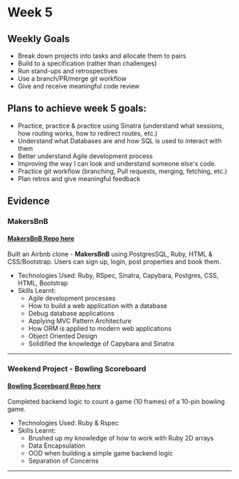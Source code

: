 # Week 5

## Weekly Goals

- Break down projects into tasks and allocate them to pairs
- Build to a specification (rather than challenges)
- Run stand-ups and retrospectives
- Use a branch/PR/merge git workflow
- Give and receive meaningful code review

## Plans to achieve week 5 goals:

- Practice, practice & practice using Sinatra (understand what sessions, how routing works, how to redirect routes, etc.)
- Understand what Databases are and how SQL is used to interact with them
- Better understand Agile development process
- Improving the way I can look and understand someone else's code. 
- Practice git workflow (branching, Pull requests, merging, fetching, etc.)
- Plan retros and give meaningful feedback


## Evidence

### MakersBnB

#### [MakersBnB Repo here](https://github.com/giorgigutsaevi/Makers-BnB)
Built an Airbnb clone - **MakersBnB** using PostgresSQL, Ruby, HTML & CSS/Bootstrap. Users can sign up, login, post properties and book them. 

- Technologies Used: Ruby, RSpec, Sinatra, Capybara, Postgres, CSS, HTML, Bootstrap
- Skills Learnt:
	- Agile development processes
	- How to build a web application with a database
	- Debug database applications
	- Applying MVC Pattern Architecture
	- How ORM is applied to modern web applications
	- Object Oriented Design
	- Solidified the knowledge of Capybara and Sinatra

---

### Weekend Project - Bowling Scoreboard
#### [Bowling Scoreboard Repo here](https://github.com/giorgigutsaevi/bowling-challenge-ruby)
Completed backend logic to count a game (10 frames) of a 10-pin bowling game.

- Technologies Used: Ruby & Rspec
- Skills Learnt:
	- Brushed up my knowledge of how to work with Ruby 2D arrays
	- Data Encapsulation
	- OOD when building a simple game backend logic
	- Separation of Concerns

---
